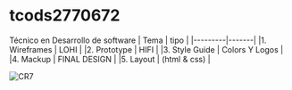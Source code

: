 # tcods2770672
Técnico en Desarrollo de software
| Tema | tipo |
|---------|-------|
|1. Wireframes | LOHI |
|2. Prototype | HIFI |
|3. Style Guide | Colors Y Logos |
|4. Mackup | FINAL DESIGN |
|5. Layout | (html & css) |

![CR7](http://tinyurl.com/3beh9ywf)